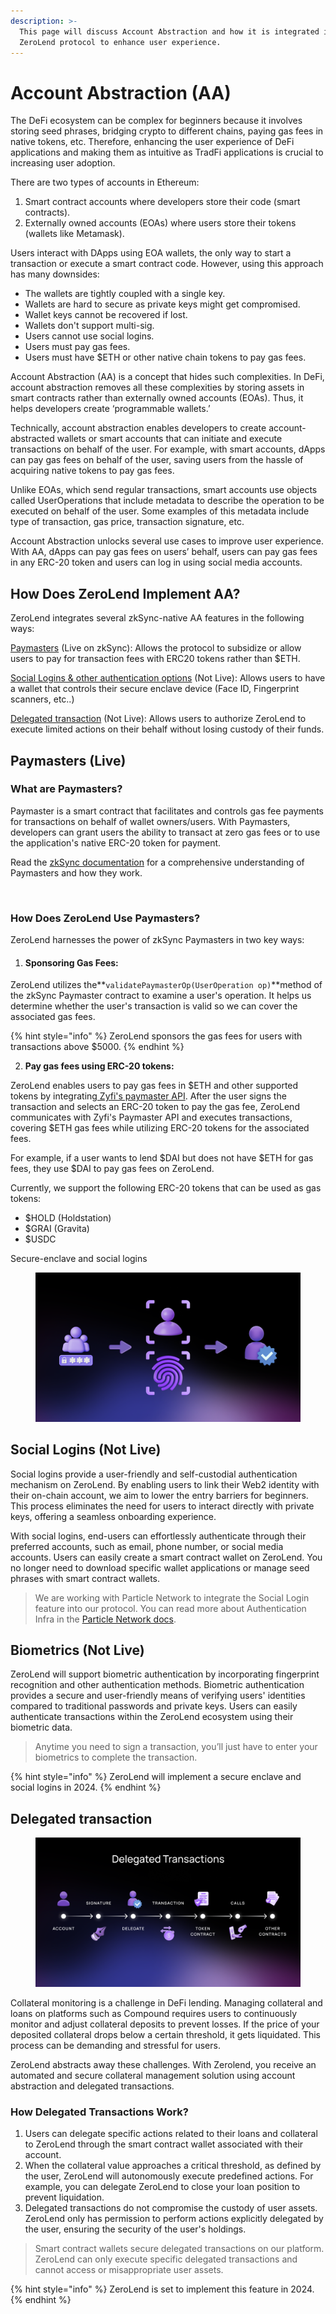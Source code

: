 ```yaml
---
description: >-
  This page will discuss Account Abstraction and how it is integrated into the
  ZeroLend protocol to enhance user experience.
---
```


# Account Abstraction (AA)

The DeFi ecosystem can be complex for beginners because it involves storing seed phrases, bridging crypto to different chains, paying gas fees in native tokens, etc. Therefore, enhancing the user experience of DeFi applications and making them as intuitive as TradFi applications is crucial to increasing user adoption.

There are two types of accounts in Ethereum:

1. Smart contract accounts where developers store their code (smart contracts).
2. Externally owned accounts (EOAs) where users store their tokens (wallets like Metamask).

Users interact with DApps using EOA wallets, the only way to start a transaction or execute a smart contract code. However, using this approach has many downsides:&#x20;

* The wallets are tightly coupled with a single key.
* Wallets are hard to secure as private keys might get compromised.
* Wallet keys cannot be recovered if lost. &#x20;
* Wallets don't support multi-sig.
* Users cannot use social logins.&#x20;
* Users must pay gas fees.&#x20;
* Users must have $ETH or other native chain tokens to pay gas fees.&#x20;

Account Abstraction (AA) is a concept that hides such complexities. In DeFi, account abstraction removes all these complexities by storing assets in smart contracts rather than externally owned accounts (EOAs). Thus, it helps developers create ‘programmable wallets.’

Technically, account abstraction enables developers to create account-abstracted wallets or smart accounts that can initiate and execute transactions on behalf of the user. For example, with smart accounts, dApps can pay gas fees on behalf of the user, saving users from the hassle of acquiring native tokens to pay gas fees.&#x20;

Unlike EOAs, which send regular transactions, smart accounts use objects called UserOperations that include metadata to describe the operation to be executed on behalf of the user. Some examples of this metadata include type of transaction, gas price, transaction signature, etc.&#x20;

Account Abstraction unlocks several use cases to improve user experience. With AA, dApps can pay gas fees on users’ behalf, users can pay gas fees in any ERC-20 token and users can log in using social media accounts.&#x20;

## How Does ZeroLend Implement AA?

ZeroLend integrates several zkSync-native AA features in the following ways:

[Paymasters](https://app.gitbook.com/o/Akzp3BDVzd6MoCyLbMoK/s/i9DDwWcSwiiTEJZZlm8R/\~/changes/126/features/account-abstraction-aa/paymasters) (Live on zkSync): Allows the protocol to subsidize or allow users to pay for transaction fees with ERC20 tokens rather than $ETH.&#x20;

[Social Logins & other authentication options](https://app.gitbook.com/o/Akzp3BDVzd6MoCyLbMoK/s/i9DDwWcSwiiTEJZZlm8R/\~/changes/126/features/account-abstraction-aa/login-with-face-id-socials) (Not Live): Allows users to have a wallet that controls their secure enclave device (Face ID, Fingerprint scanners, etc..)&#x20;

[Delegated transaction](https://app.gitbook.com/o/Akzp3BDVzd6MoCyLbMoK/s/i9DDwWcSwiiTEJZZlm8R/\~/changes/126/features/account-abstraction-aa/delegated-transaction) (Not Live): Allows users to authorize ZeroLend to execute limited actions on their behalf without losing custody of their funds.



## Paymasters (Live)

### **What are Paymasters?**

Paymaster is a smart contract that facilitates and controls gas fee payments for transactions on behalf of wallet owners/users. With Paymasters, developers can grant users the ability to transact at zero gas fees or to use the application's native ERC-20 token for payment.

Read the [zkSync documentation](https://era.zksync.io/docs/api/python/paymaster-utils.html) for a comprehensive understanding of Paymasters and how they work.&#x20;

<figure><img src="../.gitbook/assets/image (1) (1).png" alt=""><figcaption></figcaption></figure>

### How Does ZeroLend Use Paymasters?

ZeroLend harnesses the power of zkSync Paymasters in two key ways:

1. #### **Sponsoring Gas Fees:**&#x20;

ZeroLend utilizes the**`validatePaymasterOp(UserOperation op)`**method of the zkSync Paymaster contract to examine a user's operation. It helps us determine whether the user's transaction is valid so we can cover the associated gas fees.

{% hint style="info" %}
&#x20;ZeroLend sponsors the gas fees for users with transactions above $5000.
{% endhint %}

2. **Pay gas fees using ERC-20 tokens:**&#x20;

ZeroLend enables users to pay gas fees in $ETH and other supported tokens by integrating[ Zyfi's paymaster API](https://zyfi.org/). After the user signs the transaction and selects an ERC-20 token to pay the gas fee, ZeroLend communicates with Zyfi's Paymaster API and executes transactions, covering $ETH gas fees while utilizing ERC-20 tokens for the associated fees.&#x20;

For example, if a user wants to lend $DAI but does not have $ETH for gas fees, they use $DAI to pay gas fees on ZeroLend.&#x20;

Currently, we support the following ERC-20 tokens that can be used as gas tokens:

* $HOLD (Holdstation)
* $GRAI (Gravita)
* $USDC

Secure-enclave and social logins

<figure><img src="../.gitbook/assets/ZL Doc - Verification.png" alt=""><figcaption></figcaption></figure>

## Social Logins (Not Live)

Social logins provide a user-friendly and self-custodial authentication mechanism on ZeroLend. By enabling users to link their Web2 identity with their on-chain account, we aim to lower the entry barriers for beginners. This process eliminates the need for users to interact directly with private keys, offering a seamless onboarding experience.

With social logins, end-users can effortlessly authenticate through their preferred accounts, such as email, phone number, or social media accounts. Users can easily create a smart contract wallet on ZeroLend. You no longer need to download specific wallet applications or manage seed phrases with smart contract wallets.

> We are working with Particle Network to integrate the Social Login feature into our protocol. You can read more about Authentication Infra in the [Particle Network docs](https://docs.particle.network/developers/auth-service).

## Biometrics (Not Live)

ZeroLend will support biometric authentication by incorporating fingerprint recognition and other authentication methods. Biometric authentication provides a secure and user-friendly means of verifying users' identities compared to traditional passwords and private keys. Users can easily authenticate transactions within the ZeroLend ecosystem using their biometric data.

> Anytime you need to sign a transaction, you’ll just have to enter your biometrics to complete the transaction.

{% hint style="info" %}
ZeroLend will implement a secure enclave and social logins in 2024.
{% endhint %}



## Delegated transaction

<figure><img src="../.gitbook/assets/ZL Doc - Delegated Transactions.png" alt=""><figcaption></figcaption></figure>

Collateral monitoring is a challenge in DeFi lending. Managing collateral and loans on platforms such as Compound requires users to continuously monitor and adjust collateral deposits to prevent losses. If the price of your deposited collateral drops below a certain threshold, it gets liquidated. This process can be demanding and stressful for users.

ZeroLend abstracts away these challenges. With Zerolend, you receive an automated and secure collateral management solution using account abstraction and delegated transactions.&#x20;

### **How Delegated Transactions Work?**

1. Users can delegate specific actions related to their loans and collateral to ZeroLend through the smart contract wallet associated with their account.
2. When the collateral value approaches a critical threshold, as defined by the user, ZeroLend will autonomously execute predefined actions. For example, you can delegate ZeroLend to close your loan position to prevent liquidation.
3. Delegated transactions do not compromise the custody of user assets. ZeroLend only has permission to perform actions explicitly delegated by the user, ensuring the security of the user's holdings.

> Smart contract wallets secure delegated transactions on our platform. ZeroLend can only execute specific delegated transactions and cannot access or misappropriate user assets.

{% hint style="info" %}
ZeroLend is set to implement this feature in 2024.&#x20;
{% endhint %}
